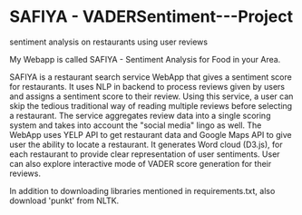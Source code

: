 # SAFIYA - VADERSentiment---Project
sentiment analysis on restaurants using user reviews

My Webapp is called SAFIYA - Sentiment Analysis for Food in your Area.

SAFIYA is a restaurant search service WebApp that gives a sentiment score for restaurants. 
It uses NLP in backend to process reviews given by users and assigns a sentiment score to their review. 
Using this service, a user can skip the tedious traditional way of reading multiple reviews before selecting a restaurant. 
The service aggregates review data into a single scoring system and takes into account the "social media" lingo as well. 
The WebApp uses YELP API to get restaurant data and Google Maps API to give user the ability to locate a restaurant. 
It generates  Word cloud (D3.js),  for each restaurant to provide clear representation of user sentiments. 
User can also explore interactive mode of VADER score generation for their reviews.

In addition to downloading libraries mentioned in requirements.txt, also download 'punkt' from NLTK. 



